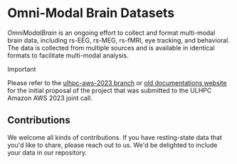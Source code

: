 # Omni-Modal Brain Datasets

*OmniModalBrain* is an ongoing effort to collect and format multi-modal brain data, including rs-EEG, rs-MEG, rs-fMRI, eye tracking, and behavioral. The data is collected from multiple sources and is available in identical formats to facilitate multi-modal analysis.

> [!IMPORTANT]  
> Please refer to the [ulhpc-aws-2023 branch](https://github.com/morteza/omni/tree/ulhpc-aws-2023) or [old documentations website](https://morteza.github.io/omni-rest/) for the initial proposal of the project that was submitted to the ULHPC Amazon AWS 2023 joint call.

## Contributions

We welcome all kinds of contributions. If you have resting-state data that you'd like to share, please reach out to us. We'd be delighted to include your data in our repository.
